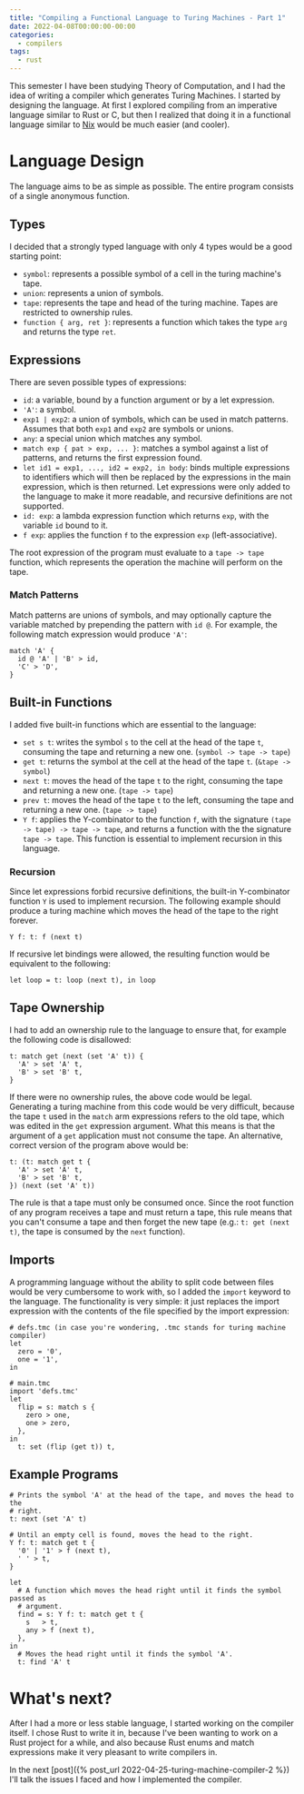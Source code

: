 ```yaml
---
title: "Compiling a Functional Language to Turing Machines - Part 1"
date: 2022-04-08T00:00:00-00:00
categories:
  - compilers
tags:
  - rust
---
```


This semester I have been studying Theory of Computation, and I had the idea of
writing a compiler which generates Turing Machines. I started by designing the
language. At first I explored compiling from an imperative language similar to
Rust or C, but then I realized that doing it in a functional language similar
to [Nix](https://nixos.org/) would be much easier (and cooler).

# Language Design

The language aims to be as simple as possible. The entire program consists of a
single anonymous function.

## Types

I decided that a strongly typed language with only 4 types would be a good
starting point:
- `symbol`: represents a possible symbol of a cell in the turing
machine's tape.
- `union`: represents a union of symbols.
- `tape`: represents the tape and head of the turing machine. Tapes are
restricted to ownership rules.
- `function { arg, ret }`: represents a function which takes the type `arg` and
returns the type `ret`.

## Expressions

There are seven possible types of expressions:
- `id`: a variable, bound by a function argument or by a let expression.
- `'A'`: a symbol.
- `exp1 | exp2`: a union of symbols, which can be used in match patterns.
Assumes that both `exp1` and `exp2` are symbols or unions.
- `any`: a special union which matches any symbol.
- `match exp { pat > exp, ... }`: matches a symbol against a list of patterns,
and returns the first expression found.
- `let id1 = exp1, ..., id2 = exp2, in body`: binds multiple expressions to
identifiers which will then be replaced
by the expressions in the main expression, which is then returned.
Let expressions were only added to the language to make it more readable, and
recursive definitions are not supported.
- `id: exp`: a lambda expression function which returns `exp`, with the
variable `id` bound to it.
- `f exp`: applies the function `f` to the expression `exp` (left-associative).

The root expression of the program must evaluate to a `tape -> tape` function,
which represents the operation the machine will perform on the tape.

### Match Patterns

Match patterns are unions of symbols, and may optionally capture the variable
matched by prepending the pattern with `id @`. For example, the following match
expression would produce `'A'`:

```
match 'A' {
  id @ 'A' | 'B' > id,
  'C' > 'D',
}
```

## Built-in Functions

I added five built-in functions which are essential to the language:
- `set s t`: writes the symbol `s` to the cell at the head of the tape `t`,
consuming the tape and returning a new one. (`symbol -> tape -> tape`)
- `get t`: returns the symbol at the cell at the head of the tape `t`. (`&tape -> symbol`)
- `next t`: moves the head of the tape `t` to the right, consuming the tape and
returning a new one. (`tape -> tape`)
- `prev t`: moves the head of the tape `t` to the left, consuming the tape and
returning a new one. (`tape -> tape`)
- `Y f`: applies the Y-combinator to the function `f`, with the signature
`(tape -> tape) -> tape -> tape`, and returns a function with the the signature
`tape -> tape`. This function is essential to implement recursion in this
language.

### Recursion

Since let expressions forbid recursive definitions, the built-in Y-combinator
function `Y` is used to implement recursion. The following example should
produce a turing machine which moves the head of the tape to the right forever.

```
Y f: t: f (next t)
```

If recursive let bindings were allowed, the resulting function would be
equivalent to the following:

```
let loop = t: loop (next t), in loop
```

## Tape Ownership

I had to add an ownership rule to the language to ensure that, for example the
following code is disallowed:

```
t: match get (next (set 'A' t)) {
  'A' > set 'A' t,
  'B' > set 'B' t,
}
```

If there were no ownership rules, the above code would be legal. Generating a
turing machine from this code would be very difficult, because the tape `t`
used in the `match` arm expressions refers to the old tape, which was edited
in the `get` expression argument. What this means is that the argument of a
`get` application must not consume the tape. An alternative, correct version of
the program above would be:

```
t: (t: match get t {
  'A' > set 'A' t,
  'B' > set 'B' t,
}) (next (set 'A' t))
```

The rule is that a tape must only be consumed once. Since the root function of
any program receives a tape and must return a tape, this rule means that you
can't consume a tape and then forget the new tape (e.g.: `t: get (next t)`, the
tape is consumed by the `next` function).

## Imports

A programming language without the ability to split code between files would be
very cumbersome to work with, so I added the `import` keyword to the language.
The functionality is very simple: it just replaces the import expression with
the contents of the file specified by the import expression:

```
# defs.tmc (in case you're wondering, .tmc stands for turing machine compiler)
let
  zero = '0',
  one = '1',
in
```

```
# main.tmc
import 'defs.tmc'
let
  flip = s: match s {
    zero > one,
    one > zero,
  },
in
  t: set (flip (get t)) t,
```

## Example Programs

```
# Prints the symbol 'A' at the head of the tape, and moves the head to the
# right.
t: next (set 'A' t)
```

```
# Until an empty cell is found, moves the head to the right.
Y f: t: match get t {
  '0' | '1' > f (next t),
  ' ' > t,
}
```

```
let
  # A function which moves the head right until it finds the symbol passed as
  # argument.
  find = s: Y f: t: match get t {
    s   > t,
    any > f (next t),
  },
in
  # Moves the head right until it finds the symbol 'A'.
  t: find 'A' t
```

# What's next?

After I had a more or less stable language, I started working on the compiler
itself. I chose Rust to write it in, because I've been wanting to work on a
Rust project for a while, and also because Rust enums and match expressions
make it very pleasant to write compilers in.

In the next [post]({% post_url 2022-04-25-turing-machine-compiler-2 %}) I'll talk the issues I faced and how I implemented the
compiler.
